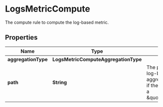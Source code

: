 

# LogsMetricCompute

The compute rule to compute the log-based metric.
## Properties

Name | Type | Description | Notes
------------ | ------------- | ------------- | -------------
**aggregationType** | **LogsMetricComputeAggregationType** |  | 
**path** | **String** | The path to the value the log-based metric will aggregate on (only used if the aggregation type is a \&quot;distribution\&quot;). |  [optional]



